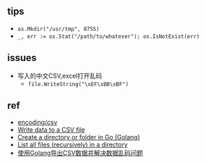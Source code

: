 ## tips
+ `os.Mkdir("/usr/tmp", 0755)`
+ `_, err := os.Stat("/path/to/whatever"); os.IsNotExist(err) `

## issues
+ 写入的中文CSV,excel打开乱码
    + `file.WriteString("\xEF\xBB\xBF")`

## ref
+ [encoding/csv](https://golang.org/pkg/encoding/csv/)
+ [Write data to a CSV file](https://golangcode.com/write-data-to-a-csv-file/)
+ [Create a directory or folder in Go (Golang)](https://golangbyexample.com/create-directory-folder-golang/)
+ [List all files (recursively) in a directory](https://yourbasic.org/golang/list-files-in-directory/)
+ [使用Golang导出CSV数据并解决数据乱码问题](https://blog.wangjunfeng.com/post/golang-csv/)
